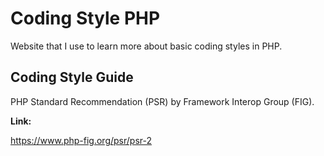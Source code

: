 
# Coding Style PHP

Website that I use to learn more about basic coding styles in PHP.

## Coding Style Guide
<p>PHP Standard Recommendation (PSR) by Framework Interop Group (FIG).</p>
<p><strong>Link:</strong></p>
<a href="https://www.php-fig.org/psr/psr-2">
	https://www.php-fig.org/psr/psr-2
</a>
